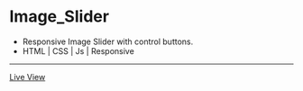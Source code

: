 # Image_Slider
-	Responsive Image Slider with control buttons.
-	HTML | CSS | Js | Responsive

<hr/>
<a href="https://ziad-ahmed22.github.io/Image_Slider/">Live View</a>
